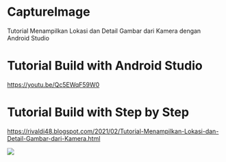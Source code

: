 # CaptureImage
Tutorial Menampilkan Lokasi dan Detail Gambar dari Kamera dengan Android Studio

# Tutorial Build with Android Studio
https://youtu.be/Qc5EWqF59W0

# Tutorial Build with Step by Step
https://rivaldi48.blogspot.com/2021/02/Tutorial-Menampilkan-Lokasi-dan-Detail-Gambar-dari-Kamera.html

<img src="https://1.bp.blogspot.com/-j0BUJmmcH0A/YBeHCn20gEI/AAAAAAAAHuQ/jO8TrBeRlwoSTQics-pQhuu8HK3_AyA-gCLcBGAsYHQ/s1280/Tutorial%2BMenampilkan%2BLokasi%2Bdan%2BDetail%2BGambar%2Bdari%2BKamera%2Bdengan%2BAndroid%2BStudio.png" data-canonical-src="https://1.bp.blogspot.com/-j0BUJmmcH0A/YBeHCn20gEI/AAAAAAAAHuQ/jO8TrBeRlwoSTQics-pQhuu8HK3_AyA-gCLcBGAsYHQ/s1280/Tutorial%2BMenampilkan%2BLokasi%2Bdan%2BDetail%2BGambar%2Bdari%2BKamera%2Bdengan%2BAndroid%2BStudio.png" style="max-width:100%;">
